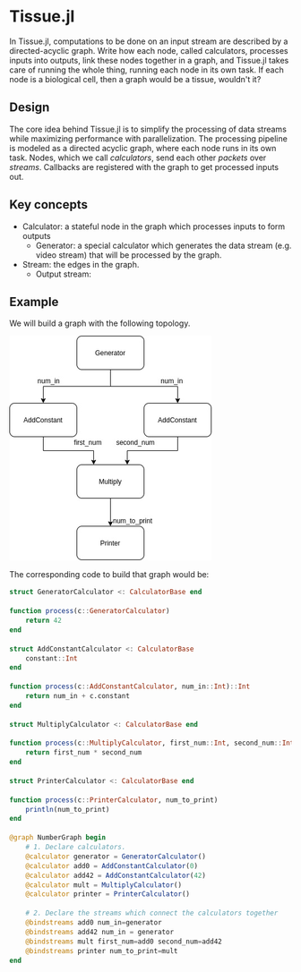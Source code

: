 # Tissue.jl
In Tissue.jl, computations to be done on an input stream are described by a directed-acyclic graph. Write how each node, called calculators, processes inputs into outputs, link these nodes together in a graph, and Tissue.jl takes care of running the whole thing, running each node in its own task. If each node is a biological cell, then a graph would be a tissue, wouldn't it?

## Design
The core idea behind Tissue.jl is to simplify the processing of data streams while maximizing performance with parallelization. The processing pipeline is modeled as a directed acyclic graph, where each node runs in its own task. Nodes, which we call *calculators*, send each other *packets* over *streams*. Callbacks are registered with the graph to get processed inputs out.

## Key concepts
+ Calculator: a stateful node in the graph which processes inputs to form outputs
    + Generator: a special calculator which generates the data stream (e.g. video stream) that will be processed by the graph.
+ Stream: the edges in the graph. 
    + Output stream: 

## Example
We will build a graph with the following topology.

![Example graph](img/example_graph.jpg)

The corresponding code to build that graph would be:
```julia
struct GeneratorCalculator <: CalculatorBase end

function process(c::GeneratorCalculator)
    return 42
end

struct AddConstantCalculator <: CalculatorBase
    constant::Int
end

function process(c::AddConstantCalculator, num_in::Int)::Int
    return num_in + c.constant
end

struct MultiplyCalculator <: CalculatorBase end

function process(c::MultiplyCalculator, first_num::Int, second_num::Int)::Int
    return first_num * second_num
end

struct PrinterCalculator <: CalculatorBase end

function process(c::PrinterCalculator, num_to_print)
    println(num_to_print)
end

@graph NumberGraph begin
    # 1. Declare calculators.
    @calculator generator = GeneratorCalculator()
    @calculator add0 = AddConstantCalculator(0)
    @calculator add42 = AddConstantCalculator(42)
    @calculator mult = MultiplyCalculator()
    @calculator printer = PrinterCalculator()

    # 2. Declare the streams which connect the calculators together
    @bindstreams add0 num_in=generator
    @bindstreams add42 num_in = generator
    @bindstreams mult first_num=add0 second_num=add42
    @bindstreams printer num_to_print=mult
end
```
